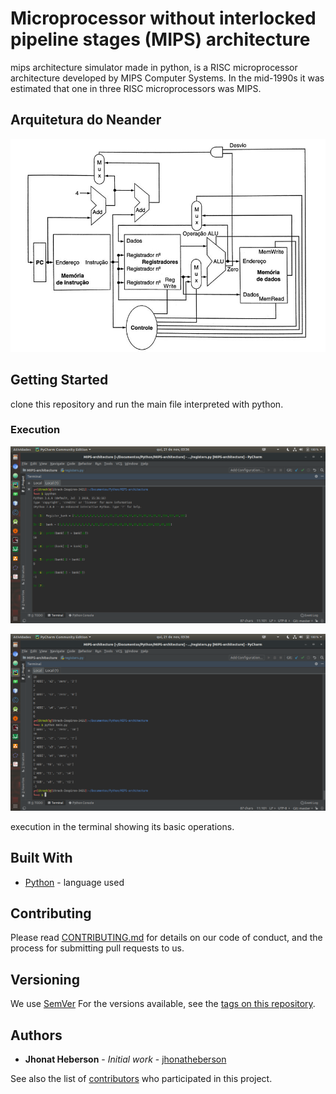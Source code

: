# Microprocessor without interlocked pipeline stages (MIPS) architecture

mips architecture simulator made in python, is a RISC microprocessor architecture developed by MIPS Computer Systems. In the mid-1990s it was estimated that one in three RISC microprocessors was MIPS.

## Arquitetura do Neander

![Mips](https://github.com/jhonatheberson/MIPS-architecture/blob/master/arquitetura.png)

## Getting Started

clone this repository and run the main file interpreted with python.

###  Execution

![Bank register](https://github.com/jhonatheberson/MIPS-architecture/blob/master/bank-register.png)

![Execution](https://github.com/jhonatheberson/MIPS-architecture/blob/master/execution.png)



execution in the terminal showing its basic operations.


## Built With

* [Python](https://www.python.org/downloads/) - language used


## Contributing

Please read [CONTRIBUTING.md](https://github.com/jhonatheberson/MIPS-architecture/blob/master/CONTRIBUTING.md) for details on our code of conduct, and the process for submitting pull requests to us.

## Versioning

We use [SemVer](http://semver.org/) For the versions available, see the [tags on this repository](https://github.com/jhonatheberson/MIPS-architecture/tags).

## Authors

* **Jhonat Heberson** - *Initial work* - [jhonatheberson](https://github.com/jhonatheberson/)

See also the list of [contributors](https://github.com/jhonatheberson/MIPS-architecture/contributors) who participated in this project.




